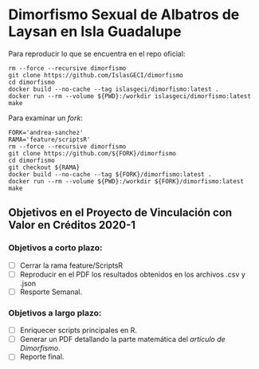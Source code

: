 # Dimorfismo Sexual de Albatros de Laysan en Isla Guadalupe

Para reproducir lo que se encuentra en el repo oficial:

```shell
rm --force --recursive dimorfismo
git clone https://github.com/IslasGECI/dimorfismo
cd dimorfismo
docker build --no-cache --tag islasgeci/dimorfismo:latest .
docker run --rm --volume ${PWD}:/workdir islasgeci/dimorfismo:latest make
```

Para examinar un _fork_:

```shell
FORK='andrea-sanchez'
RAMA='feature/scriptsR'
rm --force --recursive dimorfismo
git clone https://github.com/${FORK}/dimorfismo
cd dimorfismo
git checkout ${RAMA}
docker build --no-cache --tag ${FORK}/dimorfismo:latest .
docker run --rm --volume ${PWD}:/workdir ${FORK}/dimorfismo:latest make
```

## Objetivos en el Proyecto de Vinculación con Valor en Créditos 2020-1

### Objetivos a corto plazo:

- [ ] Cerrar la rama feature/ScriptsR 
- [ ] Reproducir en el PDF los resultados obtenidos en los archivos .csv y .json
- [ ] Resporte Semanal.

### Objetivos a largo plazo:

- [ ] Enriquecer scripts principales en R.
- [ ] Generar un PDF detallando la parte matemática del *artículo de Dimorfismo*.
- [ ] Reporte final.
